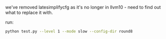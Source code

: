 we've removed latesimplifycfg as it's no longer in llvm10 - need to find out what to replace it with.

run:
```bash
python test.py --level 1 --mode slow --config-dir round8
```
